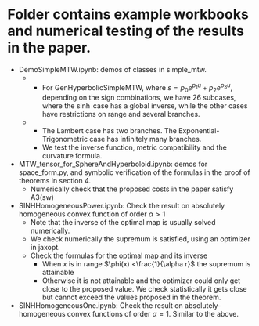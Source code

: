# Folder contains example workbooks and numerical testing of the results in the paper.
* DemoSimpleMTW.ipynb: demos of classes in simple_mtw.
  * * For GenHyperbolicSimpleMTW, where $s = p_0e^{p_1u} + p_2e^{p_3u}$, depending on the sign combinations, we have 26 subcases, where the $\sinh$ case has a global inverse, while the other cases have restrictions on range and several branches.
  * * The Lambert case has two branches. The Exponential-Trigonometric case has infinitely many branches.
    * We test the inverse function, metric compatibility and the curvature formula.
* MTW_tensor_for_SphereAndHyperboloid.ipynb: demos for space_form.py, and symbolic verification of the formulas in the proof of theorems in section 4.
    * Numerically check that the proposed costs in the paper satisfy A3(sw)
* SINHHomogeneousPower.ipynb: Check the result on absolutely homogeneous convex function of order $\alpha > 1$
    * Note that the inverse of the optimal map is usually solved numerically.
    * We check numerically the supremum is satisfied, using an optimizer in jaxopt.
    * Check the formulas for the optimal map and its inverse 
      * When $x$ is in range $\phi(x) <\frac{1}{\alpha r}$ the supremum is attainable
      * Otherwise it is not attainable and the optimizer could only get close to the proposed value. We check statistically it gets close but cannot exceed the values proposed in the theorem.
* SINHHomogeneousOne.ipynb: Check the result on absolutely-homogeneous convex functions of order $\alpha = 1$. Similar to the above.

          
